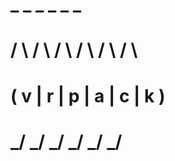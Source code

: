 
#     _   _   _   _   _   _  
#    / \ / \ / \ / \ / \ / \ 
#   ( v | r | p | a | c | k )
#    \_/ \_/ \_/ \_/ \_/ \_/ 
